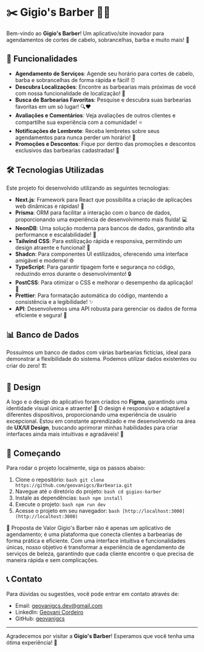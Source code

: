 # ✂️ Gigio's Barber 🧔💈

Bem-vindo ao **Gigio's Barber**! Um aplicativo/site inovador para agendamentos de cortes de cabelo, sobrancelhas, barba e muito mais! 🌟

## 📅 Funcionalidades

- **Agendamento de Serviços**: Agende seu horário para cortes de cabelo, barba e sobrancelhas de forma rápida e fácil! ⏰
- **Descubra Localizações**: Encontre as barbearias mais próximas de você com nossa funcionalidade de localização! 📍
- **Busca de Barbearias Favoritas**: Pesquise e descubra suas barbearias favoritas em um só lugar! 🔍❤️
- **Avaliações e Comentários**: Veja avaliações de outros clientes e compartilhe sua experiência com a comunidade! ⭐
- **Notificações de Lembrete**: Receba lembretes sobre seus agendamentos para nunca perder um horário! 📲
- **Promoções e Descontos**: Fique por dentro das promoções e descontos exclusivos das barbearias cadastradas! 🎉

## 🛠 Tecnologias Utilizadas

Este projeto foi desenvolvido utilizando as seguintes tecnologias:

- **Next.js**: Framework para React que possibilita a criação de aplicações web dinâmicas e rápidas! 🚀
- **Prisma**: ORM para facilitar a interação com o banco de dados, proporcionando uma experiência de desenvolvimento mais fluida! 💻
- **NeonDB**: Uma solução moderna para bancos de dados, garantindo alta performance e escalabilidade! 🌌
- **Tailwind CSS**: Para estilização rápida e responsiva, permitindo um design atraente e funcional! 🎨
- **Shadcn**: Para componentes UI estilizados, oferecendo uma interface amigável e moderna! ⚙️
- **TypeScript**: Para garantir tipagem forte e segurança no código, reduzindo erros durante o desenvolvimento! 🔒
- **PostCSS**: Para otimizar o CSS e melhorar o desempenho da aplicação! 🧩
- **Prettier**: Para formatação automática do código, mantendo a consistência e a legibilidade! ✨
- **API**: Desenvolvemos uma API robusta para gerenciar os dados de forma eficiente e segura! 📡

## 📊 Banco de Dados

Possuímos um banco de dados com várias barbearias fictícias, ideal para demonstrar a flexibilidade do sistema. Podemos utilizar dados existentes ou criar do zero! 🏗️

## 🎨 Design

A logo e o design do aplicativo foram criados no **Figma**, garantindo uma identidade visual única e atraente! 🎉 O design é responsivo e adaptável a diferentes dispositivos, proporcionando uma experiência de usuário excepcional. Estou em constante aprendizado e me desenvolvendo na área de **UX/UI Design**, buscando aprimorar minhas habilidades para criar interfaces ainda mais intuitivas e agradáveis! 🌟


## 🚀 Começando

Para rodar o projeto localmente, siga os passos abaixo:

1. Clone o repositório:
```bash git clone https://github.com/geovanigcs/Barbearia.git ```
2. Navegue até o diretório do projeto:
```bash cd gigios-barber ```
3. Instale as dependências:
```bash npm install ```
4. Execute o projeto:
```bash npm run dev ```
5. Acesse o projeto em seu navegador:
```bash [http://localhost:3000](http://localhost:3000) ```


🎯 Proposta de Valor
Gigio's Barber não é apenas um aplicativo de agendamento; é uma plataforma que conecta clientes a barbearias de forma prática e eficiente. Com uma interface intuitiva e funcionalidades únicas, nosso objetivo é transformar a experiência de agendamento de serviços de beleza, garantindo que cada cliente encontre o que precisa de maneira rápida e sem complicações.


## 📞 Contato

Para dúvidas ou sugestões, você pode entrar em contato através de:

- Email: geovanigcs.dev@gmail.com
- LinkedIn: [Geovani Cordeiro](https://www.linkedin.com/in/geovanicordeirodev/)
- GitHub: [geovanigcs](https://github.com/geovanigcs)


---

Agradecemos por visitar a **Gigio's Barber**! Esperamos que você tenha uma ótima experiência! 🚀